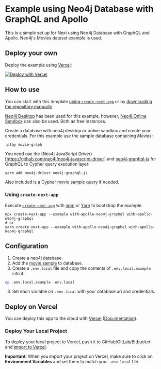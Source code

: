 # Example using Neo4j Database with GraphQL and Apollo

This is a simple set up for Next using Neo4j Database with GraphQL and Apollo. Neo4j's Movies dataset example is used.

## Deploy your own

Deploy the example using [Vercel](https://vercel.com):

[![Deploy with Vercel](https://vercel.com/button)](https://vercel.com/import/project?template=https://github.com/vercel/next.js/tree/canary/examples/with-apollo-neo4j-graphql)

## How to use

You can start with this template [using `create-next-app`](https://github.com/vercel/next.js/tree/canary/examples/with-apollo-neo4j-graphql#using-create-next-app) or by [downloading the repository manually](https://github.com/vercel/next.js/tree/canary/examples/with-apollo-neo4j-graphql#download-manually)

[Neo4j Desktop](https://neo4j.com/download/) has been used for this example, however, [Neo4j Online Sandbox](https://neo4j.com/sandbox/) can also be used. Both as free instances.

Create a database with neo4j desktop or online sandbox and create your credentials. For this example use the sample database containing _Movies_:

```
:play movie-graph
```

You need use the (Neo4j JavaScript Driver)[https://github.com/neo4j/neo4j-javascript-driver] and [neo4j-graphql-js](https://github.com/neo4j-graphql/neo4j-graphql-js) for GraphQL to Cypher query execution layer:

```bash
yarn add neo4j-driver neo4j-graphql-js
```

Also included is a Cypher [movie sample](https://github.com/vercel/next.js/blob/canary/examples/with-apollo-neo4j-graphql/movie-sample.md) query if needed.

### Using `create-next-app`

Execute [`create-next-app`](https://github.com/vercel/next.js/tree/canary/packages/create-next-app) with [npm](https://docs.npmjs.com/cli/init) or [Yarn](https://yarnpkg.com/lang/en/docs/cli/create/) to bootstrap the example:

```
npx create-next-app --example with-apollo-neo4j-graphql with-apollo-neo4j-graphql
# or
yarn create next-app --example with-apollo-neo4j-graphql with-apollo-neo4j-graphql
```

## Configuration

1. Create a neo4j database.
2. Add the [movie sample](https://github.com/vercel/next.js/blob/canary/examples/with-apollo-neo4j-graphql/movie-sample.md) to database.
3. Create a `.env.local` file and copy the contents of `.env.local.example` into it:

```bash
cp .env.local.example .env.local
```

3. Set each variable on `.env.local` with your database uri and credentials.

## Deploy on Vercel

You can deploy this app to the cloud with [Vercel](https://vercel.com?utm_source=github&utm_medium=readme&utm_campaign=next-example) ([Documentation](https://nextjs.org/docs/deployment)).

### Deploy Your Local Project

To deploy your local project to Vercel, push it to GitHub/GitLab/Bitbucket and [import to Vercel](https://vercel.com/import/git?utm_source=github&utm_medium=readme&utm_campaign=next-example).

**Important**: When you import your project on Vercel, make sure to click on **Environment Variables** and set them to match your `.env.local` file.
